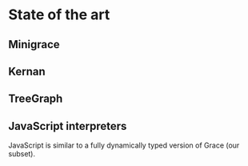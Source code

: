 State of the art
================

Minigrace
------

Kernan
------

TreeGraph
------

JavaScript interpreters
------

JavaScript is similar to a fully dynamically typed version of Grace (our subset).
